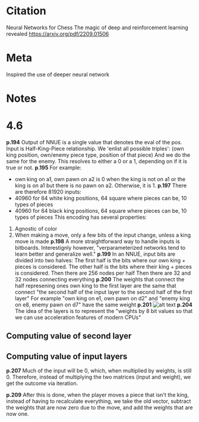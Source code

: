 # Citation
Neural Networks for Chess The magic of deep and reinforcement learning revealed
https://arxiv.org/pdf/2209.01506
# Meta
Inspired the use of deeper neural network
# Notes
# 4.6
**p.194**
Output of NNUE is a single value that denotes the eval of the pos.
Input is Half-King-Piece relationship. We 'enlist all possible triples':
(own king position, own/enemy piece type, position of that piece)
And we do the same for the enemy.
This resolves to either a 0 or a 1, depending on if it is true or not. 
**p.195**
For example:
- own king on a1, own pawn on a2 is 0 when the king is not on a1 or the king is on a1 but there is no pawn on a2. Otherwise, it is 1.
**p.197**
There are therefore 81920 inputs:
- 40960 for 64 white king positions, 64 square where pieces can be, 10 types of pieces
-  40960 for 64 black king positions, 64 square where pieces can be, 10 types of pieces
This encoding has several properties:
1. Agnostic of color
2. When making a move, only a few bits of the input change, unless a king move is made
**p.198**
A more straightforward way to handle inputs is bitboards. Interestignly however, "verparameterized networks tend to learn better and generalize well."
**p.199**
In an NNUE, input bits are divided into two halves:
The first half is the bits where our own king + pieces is considered. 
The other half is the bits where their king + pieces is considered.
Then there are 256 nodes per half
Then there are 32 and 32 nodes connecting everything
**p.200**
The weights that connect the half represening ones own king to the first layer are the same that connect "the second half of the input layer to the second half of the first layer"
For example "own king on e1, own pawn on d2" and "enemy king on e8, enemy pawn on d7" have the same weight
**p.201**
![alt text](-ASSETS/image.png)
**p.204**
The idea of the layers is to represent the "weights by 8 bit values so that we can use acceleration features
of modern CPUs"

## Computing value of second layer

## Computing value of input layers
**p.207**
Much of the input will be 0, which, when multiplied by weights, is still 0.
Therefore, instead of multiplying the two matrices (input and weight), we get the outcome via iteration.

**p.209**
After this is done, when the player moves a piece that isn't the king, instead of having to recalculate everything, we take the old vector, subtract the weights that are now zero due to the move, and add the weights that are now one.
